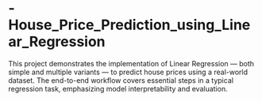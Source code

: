 # -House_Price_Prediction_using_Linear_Regression
This project demonstrates the implementation of Linear Regression — both simple and multiple variants — to predict house prices using a real-world dataset. The end-to-end workflow covers essential steps in a typical regression task, emphasizing model interpretability and evaluation.
